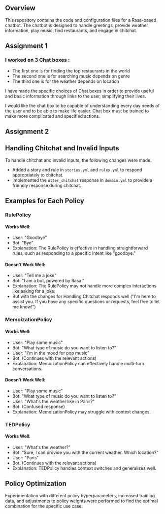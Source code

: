 ## Overview
This repository contains the code and configuration files for a Rasa-based chatbot. The chatbot is designed to handle greetings, provide weather information, play music, find restaurants, and engage in chitchat.

## Assignment 1
### I worked on 3 Chat boxes : 
-	The first one is for finding the top restaurants in the world
-	The second one is for searching music depends on genre 
-	The third one is for the weather depends on location

I have made the specific choices of Chat boxes in order to provide useful and basic information through links to the user,  simplifying their lives.

I would like the chat box to be capable of understanding every day needs of the user and to be able to make life easier. Chat box must be trained to make more complicated and specified actions.

## Assignment 2

## Handling Chitchat and Invalid Inputs

To handle chitchat and invalid inputs, the following changes were made:

- Added a story and rule in `stories.yml` and `rules.yml` to respond appropriately to chitchat.
- Implemented the `utter_chitchat` response in `domain.yml` to provide a friendly response during chitchat.

## Examples for Each Policy

### RulePolicy

#### Works Well:
- User: "Goodbye"
- Bot: "Bye"
- Explanation: The RulePolicy is effective in handling straightforward rules, such as responding to a specific intent like "goodbye."

#### Doesn't Work Well:
- User: "Tell me a joke"
- Bot: "I am a bot, powered by Rasa."
- Explanation: The RulePolicy may not handle more complex interactions like asking for a joke.
- But with the changes for Handling Chitchat responds well ("I'm here to assist you. If you have any specific questions or requests, feel free to let me know!")


### MemoizationPolicy

#### Works Well:
- User: "Play some music"
- Bot: "What type of music do you want to listen to?"
- User: "I'm in the mood for pop music"
- Bot: (Continues with the relevant actions)
- Explanation: MemoizationPolicy can effectively handle multi-turn conversations.

#### Doesn't Work Well:
- User: "Play some music"
- Bot: "What type of music do you want to listen to?"
- User: "What's the weather like in Paris?"
- Bot: (Confused response)
- Explanation: MemoizationPolicy may struggle with context changes.

### TEDPolicy

#### Works Well:
- User: "What's the weather?"
- Bot: "Sure, I can provide you with the current weather. Which location?"
- User: "Paris"
- Bot: (Continues with the relevant actions)
- Explanation: TEDPolicy handles context switches and generalizes well.

## Policy Optimization
Experimentation with different policy hyperparameters, increased training data, and adjustments to policy weights were performed to find the optimal combination for the specific use case.

